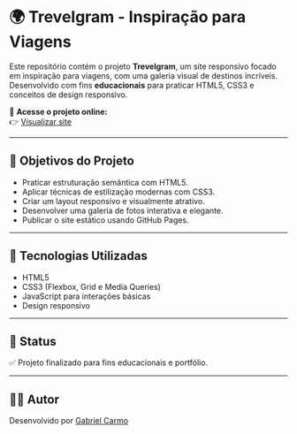 # 🌍 Trevelgram - Inspiração para Viagens

Este repositório contém o projeto **Trevelgram**, um site responsivo focado em inspiração para viagens, com uma galeria visual de destinos incríveis. Desenvolvido com fins **educacionais** para praticar HTML5, CSS3 e conceitos de design responsivo.

🔗 **Acesse o projeto online:**  
👉 [Visualizar site](https://devoliveir4.github.io/Trevelgram/)

---

## 🎯 Objetivos do Projeto

- Praticar estruturação semântica com HTML5.  
- Aplicar técnicas de estilização modernas com CSS3.  
- Criar um layout responsivo e visualmente atrativo.  
- Desenvolver uma galeria de fotos interativa e elegante.  
- Publicar o site estático usando GitHub Pages.

---

## 🧰 Tecnologias Utilizadas

- HTML5  
- CSS3 (Flexbox, Grid e Media Queries)  
- JavaScript para interações básicas  
- Design responsivo  

---

## 🚀 Status

✅ Projeto finalizado para fins educacionais e portfólio.

---

## 👨‍💻 Autor

Desenvolvido por [Gabriel Carmo](https://www.linkedin.com/in/devoliveir4)
